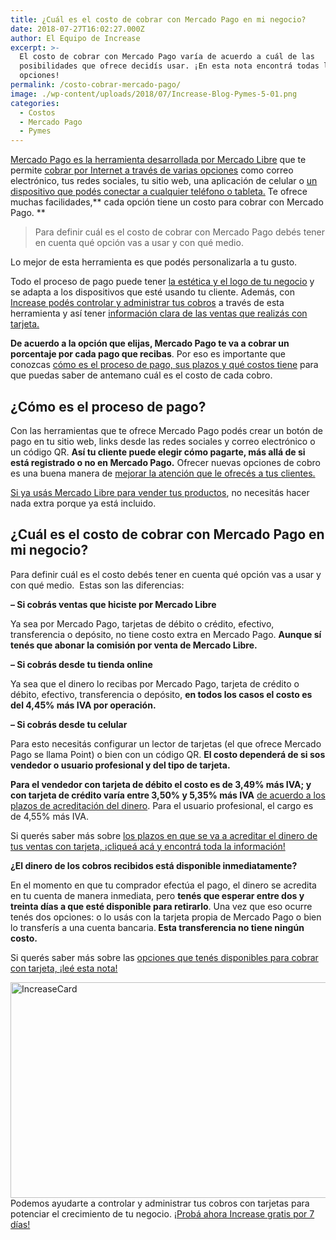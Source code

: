 ```yaml
---
title: ¿Cuál es el costo de cobrar con Mercado Pago en mi negocio?
date: 2018-07-27T16:02:27.000Z
author: El Equipo de Increase
excerpt: >-
  El costo de cobrar con Mercado Pago varía de acuerdo a cuál de las
  posibilidades que ofrece decidís usar. ¡En esta nota encontrá todas las
  opciones!
permalink: /costo-cobrar-mercado-pago/
image: ./wp-content/uploads/2018/07/Increase-Blog-Pymes-5-01.png
categories:
  - Costos
  - Mercado Pago
  - Pymes
---
```

[<span style="font-weight: 400;">Mercado Pago es la herramienta desarrollada por Mercado Libre</span>](https://increasecard.com/como-funciona-mercado-pago/) <span style="font-weight: 400;">que te permite </span>[<span style="font-weight: 400;">cobrar por Internet a través de varias opciones</span>](https://increasecard.com/cobrar-por-tus-ventas-con-mercadopago/) <span style="font-weight: 400;">como correo electrónico, tu</span><span style="font-weight: 400;">s redes sociales, tu sitio web, una aplicación de celular o </span>[<span style="font-weight: 400;">un dispositivo que podés conectar a cualquier teléfono o tableta.</span>](https://increasecard.com/opciones-cobrar-con-tarjeta/) Te ofrece muchas facilidades,** cada opción tiene un costo para cobrar con Mercado Pago. **

> <span style="font-weight: 400;">Para definir cuál es el costo de cobrar con Mercado Pago debés tener en cuenta qué opción vas a usar y con qué medio.</span>

<span style="font-weight: 400;">Lo mejor de esta herramienta es que podés personalizarla a tu gusto. </span>

<span style="font-weight: 400;">Todo el proceso de pago puede tener </span>[<span style="font-weight: 400;">la estética y el logo de tu negocio</span>](https://www.increasecard.com/4-tips-para-crear-la-identidad-de-marca-de-tu-comercio/) <span style="font-weight: 400;">y se adapta a los dispositivos que esté usando tu cliente. Además, con </span>[<span style="font-weight: 400;">Increase podés controlar y administrar tus cobros</span>](https://increasecard.com/landing-blog/) <span style="font-weight: 400;">a través de esta herramienta y así tener </span>[<span style="font-weight: 400;">información clara de las ventas que realizás con tarjeta.</span>](https://increasecard.com/control-ventas-tarjeta/)

<span style="font-weight: 400;"><strong>De acuerdo a la opción que elijas, Mercado Pago te va a cobrar un porcentaje por cada pago que recibas</strong>. Por eso es importante que conozcas </span>[<span style="font-weight: 400;">cómo es el proceso de pago, sus plazos y qué costos tiene</span>](https://increasecard.com/como-funciona-mercado-pago/) <span style="font-weight: 400;">para que puedas saber de antemano cuál es el costo de cada cobro.</span>

## **¿Cómo es el proceso de pago?**

<span style="font-weight: 400;">Con las herramientas que te ofrece Mercado Pago podés crear un botón de pago en tu sitio web, links desde las redes sociales y correo electrónico o un código QR. <strong>Así tu cliente puede elegir cómo pagarte, más allá de si está registrado o no en Mercado Pago.</strong> Ofrecer nuevas opciones de cobro es una buena manera de </span>[<span style="font-weight: 400;">mejorar la atención que le ofrecés a tus clientes.</span>](https://www.increasecard.com/como-mejorar-la-atencion-al-cliente-de-nuestro-negocio-o-empresa/)

[<span style="font-weight: 400;">Si ya usás Mercado Libre para vender tus productos</span>](https://www.increasecard.com/como-sumar-nuestro-negocio-al-mundo-del-comercio-online/)<span style="font-weight: 400;">, no necesitás hacer nada extra porque ya está incluido.</span>

## **¿Cuál es el costo de cobrar con Mercado Pago en mi negocio?** 

<span style="font-weight: 400;">Para definir cuál es el costo debés tener en cuenta qué opción vas a usar y con qué medio.  Estas son las diferencias:</span>

**&#8211; Si cobrás ventas que hiciste por Mercado Libre**

<span style="font-weight: 400;">Ya sea por Mercado Pago, tarjetas de débito o crédito, efectivo, transferencia o depósito, no tiene costo extra en Mercado Pago. <strong>Aunque sí tenés que abonar la comisión por venta de Mercado Libre.</strong></span>

**&#8211; Si cobrás desde tu tienda online**

<span style="font-weight: 400;">Ya sea que el dinero lo recibas por Mercado Pago, tarjeta de crédito o débito, efectivo, transferencia o depósito, <strong>en todos los casos el costo es del 4,45% más IVA por operación.</strong></span>

**&#8211; Si cobrás desde tu celular**

<span style="font-weight: 400;">Para esto necesitás configurar un lector de tarjetas (el que ofrece Mercado Pago se llama Point) o bien con un código QR. <strong>El costo dependerá de si sos vendedor o usuario profesional y del tipo de tarjeta.</strong></span>

**Para el vendedor con tarjeta de débito el costo es de 3,49% más IVA; y con tarjeta de crédito varía entre 3,50% y 5,35% más IVA** [<span style="font-weight: 400;">de acuerdo a los plazos de acreditación del dinero</span>](https://increasecard.com/opciones-cobrar-con-tarjeta/)<span style="font-weight: 400;">. Para el usuario profesional, el cargo es de 4,55% más IVA.</span>

<span style="font-weight: 400;">Si querés saber más sobre </span>[<span style="font-weight: 400;">los plazos en que se va a acreditar el dinero de tus ventas con tarjeta, ¡cliqueá acá y encontrá toda la información!</span>](https://www.increasecard.com/como-se-cuando-y-cuanto-dinero-se-depositara-en-mi-cuenta-por-las-ventas-con-tarjeta/)

**¿El dinero de los cobros recibidos está disponible inmediatamente?**

<span style="font-weight: 400;">En el momento en que tu comprador efectúa el pago, el dinero se acredita en tu cuenta de manera inmediata, pero <strong>tenés que esperar entre dos y treinta días a que esté disponible para retirarlo</strong>. Una vez que eso ocurre tenés dos opciones: o lo usás con la tarjeta propia de Mercado Pago o bien lo transferís a una cuenta bancaria.<strong> Esta transferencia no tiene ningún costo.</strong></span>

<span style="font-weight: 400;">Si querés saber más sobre las </span>[<span style="font-weight: 400;">opciones que tenés disponibles para cobrar con tarjeta, ¡leé esta nota!</span>](https://increasecard.com/opciones-cobrar-con-tarjeta/)

[<img class="aligncenter wp-image-2937 size-full" src="https://d1nzec96y7u1ro.cloudfront.net/wp-content/uploads/2018/02/04133256/Banner.png" alt="IncreaseCard" width="1001" height="345" srcset="https://d1nzec96y7u1ro.cloudfront.net/wp-content/uploads/2018/02/04133256/Banner.png 1001w, https://d1nzec96y7u1ro.cloudfront.net/wp-content/uploads/2018/02/04133256/Banner-300x103.png 300w, https://d1nzec96y7u1ro.cloudfront.net/wp-content/uploads/2018/02/04133256/Banner-768x265.png 768w" sizes="(max-width: 1001px) 100vw, 1001px" />](https://increasecard.com/landing-blog/)  
<span style="font-weight: 400;">Podemos ayudarte a controlar y administrar tus cobros con tarjetas para potenciar el crecimiento de tu negocio. </span>[<span style="font-weight: 400;">¡Probá ahora Increase gratis por 7 días!</span>](https://increasecard.com/landing-blog/)
